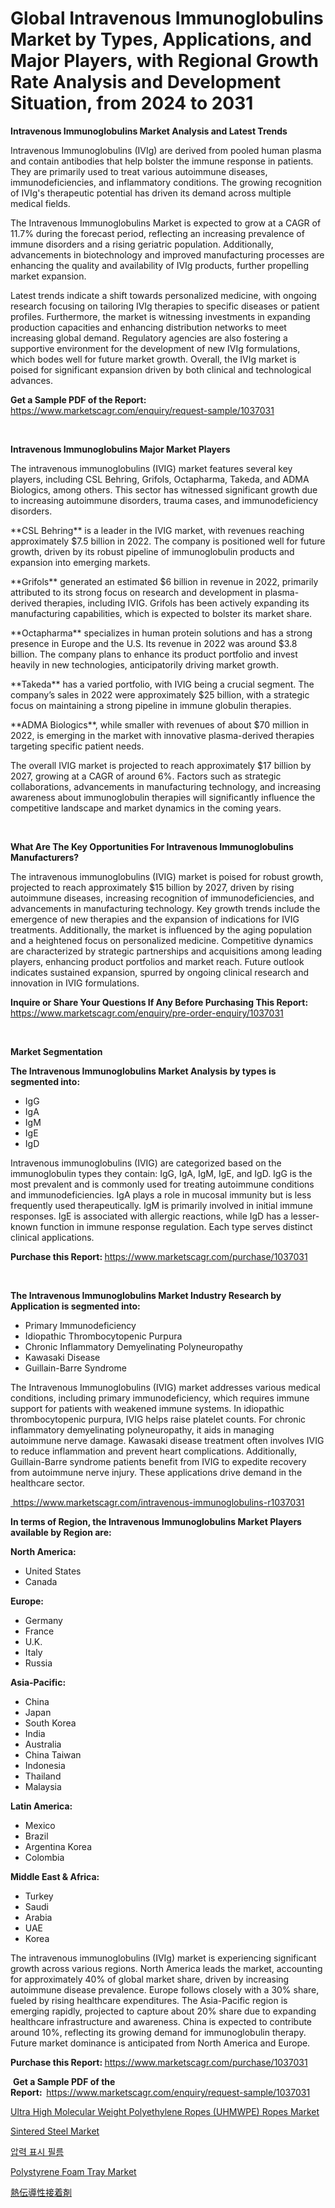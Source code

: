 <p><h1>Global Intravenous Immunoglobulins Market by Types, Applications, and Major Players, with Regional Growth Rate Analysis and Development Situation, from 2024 to 2031</h1></p><p><strong>Intravenous Immunoglobulins Market Analysis and Latest Trends</strong></p>
<p><p>Intravenous Immunoglobulins (IVIg) are derived from pooled human plasma and contain antibodies that help bolster the immune response in patients. They are primarily used to treat various autoimmune diseases, immunodeficiencies, and inflammatory conditions. The growing recognition of IVIg's therapeutic potential has driven its demand across multiple medical fields.</p><p>The Intravenous Immunoglobulins Market is expected to grow at a CAGR of 11.7% during the forecast period, reflecting an increasing prevalence of immune disorders and a rising geriatric population. Additionally, advancements in biotechnology and improved manufacturing processes are enhancing the quality and availability of IVIg products, further propelling market expansion.</p><p>Latest trends indicate a shift towards personalized medicine, with ongoing research focusing on tailoring IVIg therapies to specific diseases or patient profiles. Furthermore, the market is witnessing investments in expanding production capacities and enhancing distribution networks to meet increasing global demand. Regulatory agencies are also fostering a supportive environment for the development of new IVIg formulations, which bodes well for future market growth. Overall, the IVIg market is poised for significant expansion driven by both clinical and technological advances.</p></p>
<p><strong>Get a Sample PDF of the Report:&nbsp;</strong> <a href="https://www.marketscagr.com/enquiry/request-sample/1037031">https://www.marketscagr.com/enquiry/request-sample/1037031</a></p>
<p>&nbsp;</p>
<p><strong>Intravenous Immunoglobulins Major Market Players</strong></p>
<p><p>The intravenous immunoglobulins (IVIG) market features several key players, including CSL Behring, Grifols, Octapharma, Takeda, and ADMA Biologics, among others. This sector has witnessed significant growth due to increasing autoimmune disorders, trauma cases, and immunodeficiency disorders.</p><p>**CSL Behring** is a leader in the IVIG market, with revenues reaching approximately $7.5 billion in 2022. The company is positioned well for future growth, driven by its robust pipeline of immunoglobulin products and expansion into emerging markets. </p><p>**Grifols** generated an estimated $6 billion in revenue in 2022, primarily attributed to its strong focus on research and development in plasma-derived therapies, including IVIG. Grifols has been actively expanding its manufacturing capabilities, which is expected to bolster its market share.</p><p>**Octapharma** specializes in human protein solutions and has a strong presence in Europe and the U.S. Its revenue in 2022 was around $3.8 billion. The company plans to enhance its product portfolio and invest heavily in new technologies, anticipatorily driving market growth.</p><p>**Takeda** has a varied portfolio, with IVIG being a crucial segment. The company’s sales in 2022 were approximately $25 billion, with a strategic focus on maintaining a strong pipeline in immune globulin therapies. </p><p>**ADMA Biologics**, while smaller with revenues of about $70 million in 2022, is emerging in the market with innovative plasma-derived therapies targeting specific patient needs. </p><p>The overall IVIG market is projected to reach approximately $17 billion by 2027, growing at a CAGR of around 6%. Factors such as strategic collaborations, advancements in manufacturing technology, and increasing awareness about immunoglobulin therapies will significantly influence the competitive landscape and market dynamics in the coming years.</p></p>
<p>&nbsp;</p>
<p><strong>What Are The Key Opportunities For Intravenous Immunoglobulins Manufacturers?</strong></p>
<p><p>The intravenous immunoglobulins (IVIG) market is poised for robust growth, projected to reach approximately $15 billion by 2027, driven by rising autoimmune diseases, increasing recognition of immunodeficiencies, and advancements in manufacturing technology. Key growth trends include the emergence of new therapies and the expansion of indications for IVIG treatments. Additionally, the market is influenced by the aging population and a heightened focus on personalized medicine. Competitive dynamics are characterized by strategic partnerships and acquisitions among leading players, enhancing product portfolios and market reach. Future outlook indicates sustained expansion, spurred by ongoing clinical research and innovation in IVIG formulations.</p></p>
<p><strong>Inquire or Share Your Questions If Any Before Purchasing This Report:</strong> <a href="https://www.marketscagr.com/enquiry/pre-order-enquiry/1037031">https://www.marketscagr.com/enquiry/pre-order-enquiry/1037031</a></p>
<p>&nbsp;</p>
<p><strong>Market Segmentation</strong></p>
<p><strong>The Intravenous Immunoglobulins Market Analysis by types is segmented into:</strong></p>
<p><ul><li>IgG</li><li>IgA</li><li>IgM</li><li>IgE</li><li>IgD</li></ul></p>
<p><p>Intravenous immunoglobulins (IVIG) are categorized based on the immunoglobulin types they contain: IgG, IgA, IgM, IgE, and IgD. IgG is the most prevalent and is commonly used for treating autoimmune conditions and immunodeficiencies. IgA plays a role in mucosal immunity but is less frequently used therapeutically. IgM is primarily involved in initial immune responses. IgE is associated with allergic reactions, while IgD has a lesser-known function in immune response regulation. Each type serves distinct clinical applications.</p></p>
<p><strong>Purchase this Report:&nbsp;</strong><a href="https://www.marketscagr.com/purchase/1037031">https://www.marketscagr.com/purchase/1037031</a></p>
<p>&nbsp;</p>
<p><strong>The Intravenous Immunoglobulins Market Industry Research by Application is segmented into:</strong></p>
<p><ul><li>Primary Immunodeficiency</li><li>Idiopathic Thrombocytopenic Purpura</li><li>Chronic Inflammatory Demyelinating Polyneuropathy</li><li>Kawasaki Disease</li><li>Guillain-Barre Syndrome</li></ul></p>
<p><p>The Intravenous Immunoglobulins (IVIG) market addresses various medical conditions, including primary immunodeficiency, which requires immune support for patients with weakened immune systems. In idiopathic thrombocytopenic purpura, IVIG helps raise platelet counts. For chronic inflammatory demyelinating polyneuropathy, it aids in managing autoimmune nerve damage. Kawasaki disease treatment often involves IVIG to reduce inflammation and prevent heart complications. Additionally, Guillain-Barre syndrome patients benefit from IVIG to expedite recovery from autoimmune nerve injury. These applications drive demand in the healthcare sector.</p></p>
<p><a href="https://www.marketscagr.com/intravenous-immunoglobulins-r1037031">&nbsp;https://www.marketscagr.com/intravenous-immunoglobulins-r1037031</a></p>
<p><strong>In terms of Region, the Intravenous Immunoglobulins Market Players available by Region are:</strong></p>
<p>
    <p> <strong> North America: </strong>
        <ul>
            <li>United States</li>
            <li>Canada</li>
        </ul>
        </p> 
    <p> <strong> Europe: </strong>
        <ul>
            <li>Germany</li>
            <li>France</li>
            <li>U.K.</li>
            <li>Italy</li>
            <li>Russia</li>
        </ul>
        </p> 
    <p> <strong> Asia-Pacific: </strong>
        <ul>
            <li>China</li>
            <li>Japan</li>
            <li>South Korea</li>
            <li>India</li>
            <li>Australia</li>
            <li>China Taiwan</li>
            <li>Indonesia</li>
            <li>Thailand</li>
            <li>Malaysia</li>
        </ul>
        </p> 
    <p> <strong> Latin America: </strong>
        <ul>
            <li>Mexico</li>
            <li>Brazil</li>
            <li>Argentina Korea</li>
            <li>Colombia</li>
        </ul>
        </p> 
    <p> <strong> Middle East & Africa: </strong>
        <ul>
            <li>Turkey</li>
            <li>Saudi</li>
            <li>Arabia</li>
            <li>UAE</li>
            <li>Korea</li>
        </ul>
    </p>
    </p>
<p><p>The intravenous immunoglobulins (IVIg) market is experiencing significant growth across various regions. North America leads the market, accounting for approximately 40% of global market share, driven by increasing autoimmune disease prevalence. Europe follows closely with a 30% share, fueled by rising healthcare expenditures. The Asia-Pacific region is emerging rapidly, projected to capture about 20% share due to expanding healthcare infrastructure and awareness. China is expected to contribute around 10%, reflecting its growing demand for immunoglobulin therapy. Future market dominance is anticipated from North America and Europe.</p></p>
<p><strong>Purchase this Report: </strong><a href="https://www.marketscagr.com/purchase/1037031">https://www.marketscagr.com/purchase/1037031</a></p>
<p>&nbsp;<strong>Get a Sample PDF of the Report:&nbsp;&nbsp;</strong><a href="https://www.marketscagr.com/enquiry/request-sample/1037031">https://www.marketscagr.com/enquiry/request-sample/1037031</a></p>
<p><strong></strong></p>
<p><p><a href="https://github.com/joannesouthgate/Market-Research-Report-List-5/blob/main/ultra-high-molecular-weight-polyethylene-ropes-uhmwpe-ropes-market.md">Ultra High Molecular Weight Polyethylene Ropes (UHMWPE) Ropes Market</a></p><p><a href="https://issuu.com/reportprime-2/docs/sintered-steel-market-size-2030.ppt_21e7d76fad263b">Sintered Steel Market</a></p><p><a href="https://medium.com/@reyeskohler20231/%EC%84%B8%EA%B3%84-pressure-indicating-film-market-%EC%9D%80-2024%EC%97%90%EC%84%9C-2031%EB%A1%9C-%EC%97%B0%ED%8F%89%EA%B7%A0-%EC%A6%9D%EA%B0%80%EC%9C%A8%EC%9D%84-%EB%B3%B4%EC%9D%BC-%EA%B2%83%EC%9C%BC%EB%A1%9C-%EC%98%88%EC%83%81%EB%90%A9%EB%8B%88%EB%8B%A4-e15fd6fa1a29">압력 표시 필름</a></p><p><a href="https://www.linkedin.com/pulse/polystyrene-foam-tray-market-share-size-trends-industry-adisc?trackingId=qb8rKBxKS%2FCjD7XLJPowJA%3D%3D">Polystyrene Foam Tray Market</a></p><p><a href="https://medium.com/@amera666444/%E5%85%88%E9%A7%86%E7%9A%84%E6%88%90%E9%95%B7-%E7%86%B1%E4%BC%9D%E5%B0%8E%E6%80%A7-adhesives-%E3%81%AE%E5%B8%82%E5%A0%B4%E5%8B%95%E5%90%91%E5%88%86%E6%9E%90-2024-2031-995d25350f8f">熱伝導性接着剤</a></p></p>